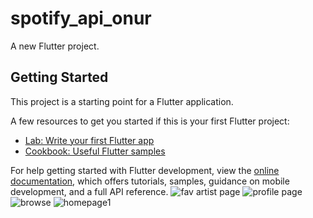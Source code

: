 # spotify_api_onur

A new Flutter project.

## Getting Started

This project is a starting point for a Flutter application.

A few resources to get you started if this is your first Flutter project:

- [Lab: Write your first Flutter app](https://docs.flutter.dev/get-started/codelab)
- [Cookbook: Useful Flutter samples](https://docs.flutter.dev/cookbook)

For help getting started with Flutter development, view the
[online documentation](https://docs.flutter.dev/), which offers tutorials,
samples, guidance on mobile development, and a full API reference.
![fav artist  page](https://user-images.githubusercontent.com/113251720/204162322-05825bec-fca0-468c-b01e-d0456f4fb7b0.JPG)
![profile page](https://user-images.githubusercontent.com/113251720/204162323-9b30c5e3-610d-4704-9c34-61ef5d2b4676.JPG)
![browse](https://user-images.githubusercontent.com/113251720/204162324-08380c06-4b1c-4aa1-a1fb-a3dbcff62be6.JPG)
![homepage1](https://user-images.githubusercontent.com/113251720/204162325-4a6ff069-6304-4f4e-bd40-f0a189b0498f.JPG)
